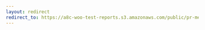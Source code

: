 ```yaml
---
layout: redirect
redirect_to: https://a8c-woo-test-reports.s3.amazonaws.com/public/pr-merge/40043/e2e/index.html
---
```

